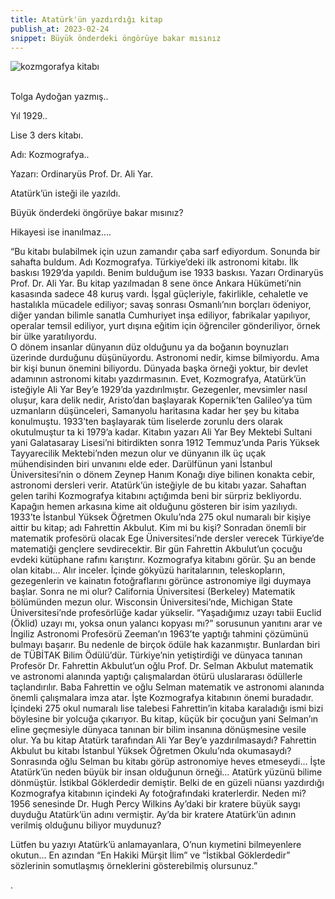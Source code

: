 ```yaml
---
title: Atatürk'ün yazdırdığı kitap
publish_at: 2023-02-24
snippet: Büyük önderdeki öngörüye bakar mısınız
---
```


<img src="/Kozmografya.jpeg"
alt="kozmgorafya kitabı"><br>
<br>

Tolga Aydoğan yazmış..

Yıl 1929..

Lise 3 ders kitabı.

Adı: Kozmografya..

Yazarı: Ordinaryüs Prof. Dr. Ali Yar.

Atatürk’ün isteği ile yazıldı.

Büyük önderdeki öngörüye bakar mısınız?

Hikayesi ise inanılmaz....

“Bu kitabı bulabilmek için uzun zamandır çaba sarf ediyordum. Sonunda bir sahafta buldum. Adı Kozmografya. Türkiye’deki ilk astronomi kitabı. İlk baskısı 1929’da yapıldı. Benim bulduğum ise 1933 baskısı. Yazarı Ordinaryüs Prof. Dr. Ali Yar. Bu kitap yazılmadan 8 sene önce Ankara Hükümeti’nin kasasında sadece 48 kuruş vardı. İşgal güçleriyle, fakirlikle, cehaletle ve hastalıkla mücadele ediliyor; savaş sonrası Osmanlı’nın borçları ödeniyor, diğer yandan bilimle sanatla Cumhuriyet inşa ediliyor, fabrikalar yapılıyor, operalar temsil ediliyor, yurt dışına eğitim için öğrenciler gönderiliyor, örnek bir ülke yaratılıyordu.  
O dönem insanlar dünyanın düz olduğunu ya da boğanın boynuzları üzerinde durduğunu düşünüyordu. Astronomi nedir, kimse bilmiyordu. Ama bir kişi bunun önemini biliyordu. Dünyada başka örneği yoktur, bir devlet adamının astronomi kitabı yazdırmasının.
Evet, Kozmografya, Atatürk’ün isteğiyle Ali Yar Bey’e 1929’da yazdırılmıştır. Gezegenler, mevsimler nasıl oluşur, kara delik nedir, Aristo’dan başlayarak Kopernik’ten Galileo’ya tüm uzmanların düşünceleri, Samanyolu haritasına kadar her şey bu kitaba konulmuştu. 1933’ten başlayarak tüm liselerde zorunlu ders olarak okutulmuştur ta ki 1979’a kadar. Kitabın yazarı Ali Yar Bey Mektebi Sultani yani Galatasaray Lisesi’ni bitirdikten sonra 1912 Temmuz’unda Paris Yüksek Tayyarecilik Mektebi’nden mezun olur ve dünyanın ilk üç uçak mühendisinden biri unvanını elde eder. Darülfünun yani İstanbul Üniversitesi’nin o dönem Zeynep Hanım Konağı diye bilinen konakta cebir, astronomi dersleri verir. Atatürk’ün isteğiyle de bu kitabı yazar. Sahaftan gelen tarihi Kozmografya kitabını açtığımda beni bir sürpriz bekliyordu. Kapağın hemen arkasına kime ait olduğunu gösteren bir isim yazılıydı. 1933’te İstanbul Yüksek Öğretmen Okulu’nda 275 okul numaralı bir kişiye aittir bu kitap; adı Fahrettin Akbulut. Kim mi bu kişi? Sonradan önemli bir matematik profesörü olacak Ege Üniversitesi’nde dersler verecek Türkiye’de matematiği gençlere sevdirecektir. Bir gün Fahrettin Akbulut’un çocuğu evdeki kütüphane rafını karıştırır. Kozmografya kitabını görür. Şu an bende olan kitabı… Alır inceler. İçinde gökyüzü haritalarının, teleskopların, gezegenlerin ve kainatın fotoğraflarını görünce astronomiye ilgi duymaya başlar. Sonra ne mi olur? California Üniversitesi (Berkeley) Matematik bölümünden mezun olur. Wisconsin Üniversitesi’nde, Michigan State Üniversitesi’nde profesörlüğe kadar yükselir. “Yaşadığımız uzayı tabii Euclid (Öklid) uzayı mı, yoksa onun yalancı kopyası mı?” sorusunun yanıtını arar ve İngiliz Astronomi Profesörü Zeeman’ın 1963’te yaptığı tahmini çözümünü bulmayı başarır. Bu nedenle de birçok ödüle hak kazanmıştır. Bunlardan biri de TÜBİTAK Bilim Ödülü’dür. Türkiye’nin yetiştirdiği ve dünyaca tanınan Profesör Dr. Fahrettin Akbulut’un oğlu Prof. Dr. Selman Akbulut matematik ve astronomi alanında yaptığı çalışmalardan ötürü uluslararası ödüllerle taçlandırılır. Baba Fahrettin ve oğlu Selman matematik ve astronomi alanında önemli çalışmalara imza atar. İşte Kozmografya kitabının önemi buradadır. İçindeki 275 okul numaralı lise talebesi Fahrettin’in kitaba karaladığı ismi bizi böylesine bir yolcuğa çıkarıyor. Bu kitap, küçük bir çocuğun yani Selman’ın eline geçmesiyle dünyaca tanınan bir bilim insanına dönüşmesine vesile olur.
Ya bu kitap Atatürk tarafından Ali Yar Bey’e yazdırılmasaydı? Fahrettin Akbulut bu kitabı İstanbul Yüksek Öğretmen Okulu’nda okumasaydı? Sonrasında oğlu Selman bu kitabı görüp astronomiye heves etmeseydi… İşte Atatürk’ün neden büyük bir insan olduğunun örneği… Atatürk yüzünü bilime dönmüştür. İstikbal Göklerdedir demiştir. Belki de en güzeli nüansı yazdırdığı Kozmografya kitabının içindeki Ay fotoğrafındaki kraterlerdir. Neden mi? 1956 senesinde Dr. Hugh Percy Wilkins Ay’daki bir kratere büyük saygı duyduğu Atatürk’ün adını vermiştir. Ay’da bir kratere Atatürk’ün adının verilmiş olduğunu biliyor muydunuz?

Lütfen bu yazıyı Atatürk’ü anlamayanlara, O’nun kıymetini bilmeyenlere okutun… En azından “En Hakiki Mürşit İlim” ve “İstikbal Göklerdedir” sözlerinin somutlaşmış örneklerini gösterebilmiş olursunuz.”

.
